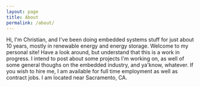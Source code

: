```yaml
---
layout: page
title: About
permalink: /about/
---
```


 Hi, I'm Christian, and I've been doing embedded systems stuff for just about 10 years, mostly in renewable energy and energy storage. Welcome to my personal site! Have a look around, but understand that this is a work in progress. I intend to post about some projects I'm working on, as well of some general thoughs on the embedded industry, and ya'know, whatever. If you wish to hire me, I am available for full time employment as well as contract jobs. I am located near Sacramento, CA.
